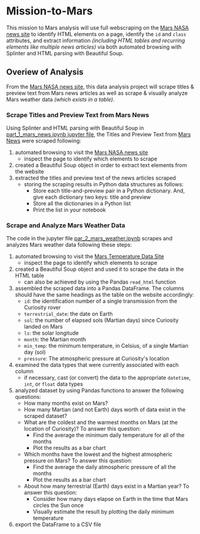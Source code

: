 # Mission-to-Mars
This mission to Mars analysis will use full webscraping on the [Mars NASA news site](https://redplanetscience.com/) to identify HTML elements on a page, identify the `id` and `class` attributes, and extract information *(including HTML tables and recurring elements like multiple news articles)* via both automated browsing with Splinter and HTML parsing with Beautiful Soup.

## Overiew of Analysis
From the [Mars NASA news site](https://redplanetscience.com/), this data analysis project will scrape titles & preview text from Mars news articles as well as scrape & visually analyze Mars weather data *(which exists in a table)*. 

### **Scrape Titles and Preview Text from Mars News**
Using Splinter and HTML parsing with Beautiful Soup in [part_1_mars_news.ipynb jupyter file](https://github.com/vzhang90/Mission-to-Mars/blob/main/part_1_mars_news.ipynb), the Titles and Preview Text from [Mars News](https://redplanetscience.com/) were scraped following:
1. automated browsing to visit the [Mars NASA news site](https://redplanetscience.com/)
    - inspect the page to identify which elements to scrape
2. created a Beautiful Soup object in order to extract text elements from the website
3. extracted the titles and preview text of the news articles scraped
    - storing the scraping results in Python data structures as follows:
        - Store each title-and-preview pair in a Python dictionary. And, give each dictionary two keys: title and preview
        - Store all the dictionaries in a Python list
        - Print the list in your notebook

### **Scrape and Analyze Mars Weather Data**
The code in the jupyter file [par_2_mars_weather.ipynb](https://github.com/vzhang90/Mission-to-Mars/blob/main/part_2_mars_weather.ipynb) scrapes and analyzes Mars weather data following these steps:
1. automated browsing to visit the [Mars Temperature Data Site](https://data-class-mars-challenge.s3.amazonaws.com/Mars/index.html)
    - inspect the page to identify which elements to scrape
2. created a Beautiful Soup object and used it to scrape the data in the HTML table
    - can also be achieved by using the Pandas `read_html` function
3. assembled the scraped data into a Pandas DataFrame. The columns should have the same headings as the table on the website accordingly:
    - `id`: the identification number of a single transmission from the Curiosity rover
    - `terrestrial_date`: the date on Earth
    - `sol`: the number of elapsed sols (Martian days) since Curiosity landed on Mars
    - `ls`: the solar longitude
    - `month`: the Martian month
    - `min_temp`: the minimum temperature, in Celsius, of a single Martian day (sol)
    - `pressure`: The atmospheric pressure at Curiosity's location
4. examined the data types that were currently associated with each column
    - if necessary, cast (or convert) the data to the appropriate `datetime`, `int`, or `float` data types
5. analyzed dataset by using Pandas functions to answer the following questions:
    - How many months exist on Mars?
    - How many Martian (and not Earth) days worth of data exist in the scraped dataset?
    - What are the coldest and the warmest months on Mars (at the location of Curiosity)? To answer this question:
        - Find the average the minimum daily temperature for all of the months
        - Plot the results as a bar chart
    - Which months have the lowest and the highest atmospheric pressure on Mars? To answer this question:
        - Find the average the daily atmospheric pressure of all the months
        - Plot the results as a bar chart
    - About how many terrestrial (Earth) days exist in a Martian year? To answer this question:
        - Consider how many days elapse on Earth in the time that Mars circles the Sun once
        - Visually estimate the result by plotting the daily minimum temperature
6. export the DataFrame to a CSV file
